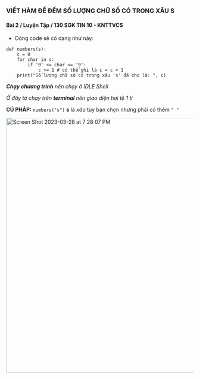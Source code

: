 ### VIẾT HÀM ĐỂ ĐẾM SỐ LƯỢNG CHỮ SỐ CÓ TRONG XÂU S
#### Bài 2 / Luyện Tập / 130 SGK TIN 10 - KNTTVCS

- Dòng code sẽ có dạng như này: 
```
def numbers(s):
	c = 0 
	for char in s:
		if '0' <= char <= '9':
			c += 1 # có thể ghi là c = c + 1
	print("Số lượng chữ số có trong xâu 's' đã cho là: ", c)
```        

***Chạy chương trình*** _nên chạy ở IDLE Shell_

_Ở đây tớ chạy trên **terminal** nên giao diện hơi tệ 1 tí_

**CÚ PHÁP:** ```numbers("s")``` 
**s** là _xâu_ tùy bạn chọn nhưng phải có thêm ``` " " ```

<img width="682" alt="Screen Shot 2023-03-28 at 7 28 07 PM" src="https://user-images.githubusercontent.com/76782169/228235997-6525bbf9-2cf1-4535-818e-16fcc346ae53.png">
